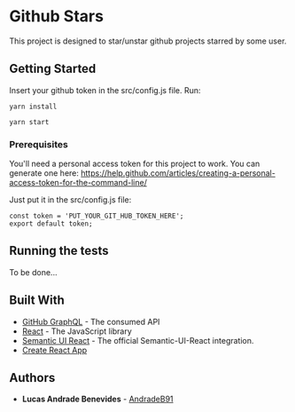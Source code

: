 # Github Stars

This project is designed to star/unstar github projects starred by some user.

## Getting Started

Insert your github token in the src/config.js file.
Run:
```
yarn install
```
```
yarn start
```

### Prerequisites

You'll need a personal access token for this project to work. You can generate one here: https://help.github.com/articles/creating-a-personal-access-token-for-the-command-line/

Just put it in the src/config.js file:
```
const token = 'PUT_YOUR_GIT_HUB_TOKEN_HERE';
export default token;
```

## Running the tests

To be done...

## Built With

* [GitHub GraphQL](https://developer.github.com/v4/) - The consumed API
* [React](https://reactjs.org/) - The JavaScript library
* [Semantic UI React](https://react.semantic-ui.com) - The official Semantic-UI-React integration.
* [Create React App](https://github.com/facebook/create-react-app)

## Authors

* **Lucas Andrade Benevides** - [AndradeB91](https://github.com/AndradeB91)

